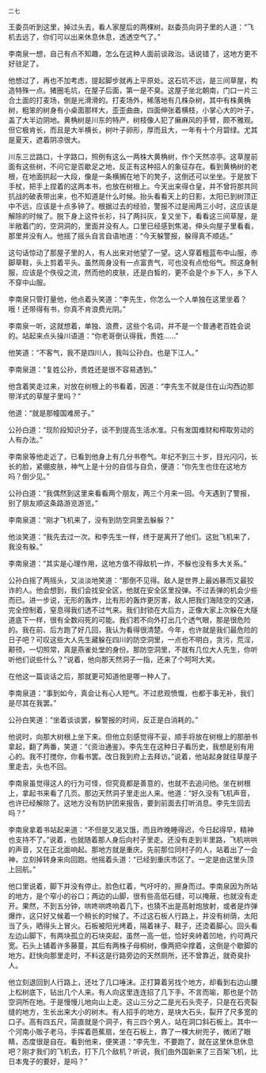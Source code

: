     二七 

   王委员听到这里，掉过头去，看人家屋后的两棵树。赵委员向洞子里的人道：“飞机去远了，你们可以出来休息休息，透透空气了。”

   李南泉一想，自己有点不知趣，怎么在这种人面前谈政治。话说错了，这地方更不好驻足了。

   他想过了，再也不加考虑，提起脚步就再上平原处。这石坑不远，是三间草屋，构造特殊一点。猪圈毛坑，在屋子后面，第一是不臭。这屋子坐北朝南，门口一片三合土面的打麦场，倒是光滑滑的。打麦场外，稀落地有几株杂树，其中有株黄桷树，粗笨的树身有小桌面那样大，歪歪曲曲，四面伸张着横枝，小掌心大的叶子，盖了大半边阴地。黄桷树是川东的特产，树枝像人犯了癞麻风的手臂，颇不雅观。但它极肯长，而且是大半横长，树叶子卵形，厚而且大，一年有十个月碧绿。尤其是夏天，遮着阴凉很大。

   川东三岔路口，十字路口，照例有这么一两株大黄桷树，作个天然凉亭。这草屋前面有这些树，不问它是否歇足之地，反正有这种招人的象征存在。看到黄桷树的老根，在地面拱起一大段，像是一条横搁在地下的凳子，这倒还可以坐坐。于是放下手杖，把手上捏着的这两本书，也放在树根上。今天出来得仓皇，并不曾将那共同抗战的破表带出来，也不知道是什么时候。抬头看看天上的日影，太阳已到树顶正中不远，应该是十点多钟了。根据过去的经验，警报不过是闹两三小时，这应该是解除的时候了。脱下身上这件长衫，抖了两抖灰，复又坐下，看看这三间草屋，是半敞着门的，空洞洞的，里面并没有人。口里已经感到焦渴，伸头向屋子里看看，那里并没有人。他摇了摇头自言自语地道：“今天躲警报，躲得真不顺适。”

   这句话惊动了那屋子里的人，有人出来对他望了一望。这人穿着粗蓝布中山服，赤脚草鞋，头上剪着平头。虽然周身没有一点富贵气，可也没有点伧俗气。照这身制服，应该是个佚役之流，然而他的皮肤，还是白皙的，更不会是个乡下人，乡下人不穿中山服。

   李南泉只管打量他，他点着头笑道：“李先生，你怎么一个人单独在这里坐着？哦！还带得有书，你真不肯浪费光阴。”

   李南泉一听，这就想着，单独、浪费，这些个名词，并不是一个普通老百姓会说的。站起来点头操川语道：“你老哥倒认得我，贵姓……”

   他笑道：“不客气，我不是四川人，我叫公孙白。也是下江人。”

   李南泉道：“复姓公孙，贵姓还是很不容易遇到。”

   他含着笑走过来，对放在树根上的书看着，因道：“李先生不就是住在山沟西边那带洋式的草屋子里吗？”

   他道：“就是那幢国难房子。”

   公孙白道：“现阶段知识分子，谈不到提高生活水准。只有发国难财和榨取劳动的人有办法。”

   李南泉等他走近了，已看到他身上有几分书卷气。年纪不到三十岁，目光闪闪，长长的脸，紧绷皮肤，神气上是十分的自信与自负，便道：“你先生也住在这地方吗？倒少见。”

   公孙白道：“我偶然到这里来看看两个朋友，两三个月来一回。今天遇到了警报，别了朋友顺这条路游览游览。”

   李南泉道：“刚才飞机来了，没有到防空洞里去躲躲？”

   他淡笑道：“我先去过一次。和李先生一样，终于是离开了他们。这批飞机来了，我没有躲。”

   李南泉道：“其实是心理作用，这地方值不得敌机一炸，不躲也没有多大关系。”

   公孙白摇了两摇头，又淡淡地笑道：“那倒不见得。敌人是世界上最凶暴而又最狡诈的人。他会想到，我们会找安全区，他就在安全区里投弹。不过丢弹的机会少些而已。进一步说，无形的轰炸，比有形的轰炸更厉害，敌人把我们海陆空的交通，完全控制着，窒息得我们透不过气来。我们封锁在大后方，正像大家上次躲在大隧道底下一样，很有全数闷死的可能。我们若不向外打出几个透气眼，那是很危险的。我在前、后方跑了好几回，我认为看得很清楚。今年，也许就是我们最危险的日子吧？可叹这些大人先生藏躲在四川的防空洞里，一点也不明白，贪污，荒淫，颟顸，一切照常，真是燕雀处堂的身份。那防空洞里，不就有几位大人先生，你听听他们说些什么？”说着，他向那天然洞子一指，还来了个呵呵大笑。

   在他这一篇谈话之后，那就更可知道他是哪一种人了。

   李南泉道：“事到如今，真会让有心人短气。不过悲观愤慨，也都于事无补，我们是尽其在我罢。”

   公孙白笑道：“坐着谈谈罢，躲警报的时间，反正是白消耗的。”

   他说时，向那大树根上坐下来。但他立刻感觉得不妥，顺手将放在树根上的那册书拿起，翻了两番，笑道：“《资治通鉴》。李先生在这种日子看历史，我想是别有用心的。我不打搅你，你看书罢。改日我到府上去拜访。”说着，他站起身就往草屋子里走去，头也不回。

   李南泉虽觉得这人的行为可怪，但究竟都是善意的，也就不去追问他。坐在树根上，拿起书来看了几页。那边天然洞子里走出人来。他道：“好久没有飞机声音，也许已经解除了。这地方没有防护团来报告，要到前面去打听消息。李先生回去吗？”

   李南泉拿着书站起来道：“不但是又渴又饿，而且昨晚睡得迟，今日起得早，精神也支持不了。”说着，也就随着那人身后向村子里走。还没有走到半里路，飞机哄哄的声音，又在正北面响起。那地方就是重庆。先前那位同村子的人，站着出了一会神，立刻掉转身来向回跑。他摇着头道：“已经到重庆市区了。一定是由这里头顶上回航。”

   他口里说着，脚下并没有停止。脸色红着，气吁吁的，擦身而过。李南泉因为所站的地方，是个窄小的谷口；两边的山脚，很有些高低石缝，可以掩蔽，也就没有走开。果然，不到五分钟，哄咚哄咚响着几下，也猜不出是高射炮放射，或者是炸弹爆炸，这只好又候着一个稍长的时候了。不过这石板人行路上，并没有树荫，太阳当了头，晒得头上冒火。石板被阳光烤着，隔着袜子、鞋子，还烫着脚心。回头看左边山脚下，有两块孤立的石块突起，虽然一高一低，恰好夹峙着凹地，约可两尺宽。石头上铺着许多藤蔓，其后有两株子母桐树，像两把伞撑着，这倒是个歇脚的地方。赶快向那里走时，不料这是行路旁边的天然厕所，还不曾靠近，就奇臭扑人。

   他立刻退回到人行路上，还吐了几口唾沫。正打算着另找个地方，却看到右边山腰上松树底下，钻出几个人来。有人向这里连连招了几下手。不言而喻，那也是个防空洞所在地。于是慢慢儿地向山上走。这山三分之二是光石头壳子，只是在石壳裂缝的地方，生长出来大小的树木。有人招手的地方，是块大石头，裂开了尺多宽的口子。高有四五尺，简直就是个洞子，有三四个男人，站在洞口斜石板上。其中一个河南小贩子老马，手挥着芭蕉扇，坐在石板上，靠了一棵大树兜子，微闭了眼睛，态度很是自在。看到他来，便笑道：“李先生，不要跑了，就在这里休息休息吧？刚才我们的飞机去，打下几个敌机？听说，我们由外国新来了三百架飞机，比日本鬼子的要好，是吗？”

